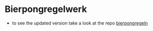 # Bierpongregelwerk

- to see the updated version take a look at the repo [bierpongregeln](https://github.com/mowi12/bierpongregeln)

